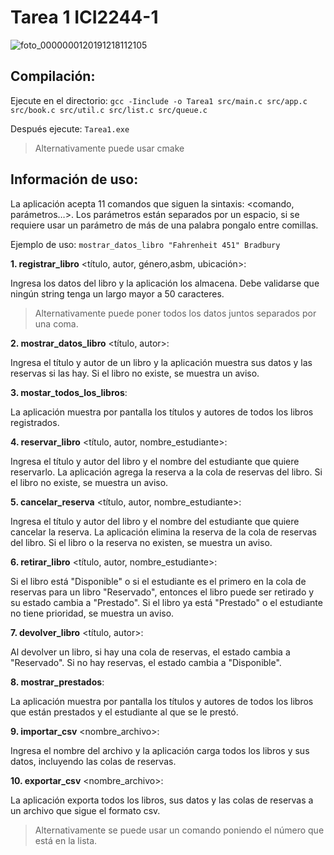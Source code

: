 # Tarea 1 ICI2244-1
![foto_0000000120191218112105](https://github.com/MatiasPUCV/Tarea_1_ICI2244-1/assets/142541831/1ee37e92-26ce-4df5-9808-cad4e35088a8)

## Compilación:

Ejecute en el directorio:
`gcc -Iinclude -o Tarea1 src/main.c src/app.c src/book.c src/util.c src/list.c src/queue.c`

Después ejecute:
`Tarea1.exe`

> Alternativamente puede usar cmake

## Información de uso:

La aplicación acepta 11 comandos que siguen la sintaxis: <comando, parámetros…>.
Los parámetros están separados por un espacio, si se requiere usar un parámetro de más de una palabra pongalo entre comillas.

Ejemplo de uso:
`mostrar_datos_libro "Fahrenheit 451" Bradbury`

**1. registrar_libro** <título, autor, género,asbm, ubicación>:

Ingresa los datos del libro y la aplicación los almacena. Debe validarse que ningún string tenga un largo mayor a 50 caracteres.
> Alternativamente puede poner todos los datos juntos separados por una coma.

**2. mostrar_datos_libro** <título, autor>:

Ingresa el título y autor de un libro y la aplicación muestra sus datos y las reservas si las hay. Si el libro no existe, se muestra un aviso.

**3. mostar_todos_los_libros**:

La aplicación muestra por pantalla los títulos y autores de todos los libros registrados.

**4. reservar_libro** <título, autor, nombre_estudiante>:

Ingresa el título y autor del libro y el nombre del estudiante que quiere reservarlo. La aplicación agrega la reserva a la cola de reservas del libro. Si el libro no existe, se muestra un aviso.

**5. cancelar_reserva** <título, autor, nombre_estudiante>:

Ingresa el título y autor del libro y el nombre del estudiante que quiere cancelar la reserva. La aplicación elimina la reserva de la cola de reservas del libro. Si el libro o la reserva no existen, se muestra un aviso.

**6. retirar_libro** <título, autor, nombre_estudiante>:

Si el libro está "Disponible" o si el estudiante es el primero en la cola de reservas para un libro "Reservado", entonces el libro puede ser retirado y su estado cambia a "Prestado". Si el libro ya está "Prestado" o el estudiante no tiene prioridad, se muestra un aviso.

**7. devolver_libro** <título, autor>:

Al devolver un libro, si hay una cola de reservas, el estado cambia a "Reservado". Si no hay reservas, el estado cambia a "Disponible".

**8. mostrar_prestados**:

La aplicación muestra por pantalla los títulos y autores de todos los libros que están prestados y el estudiante al que se le prestó.

**9. importar_csv** <nombre_archivo>:

Ingresa el nombre del archivo y la aplicación carga todos los libros y sus datos, incluyendo las colas de reservas.

**10. exportar_csv** <nombre_archivo>:

La aplicación exporta todos los libros, sus datos y las colas de reservas a un archivo que sigue el formato csv.

> Alternativamente se puede usar un comando poniendo el número que está en la lista.
